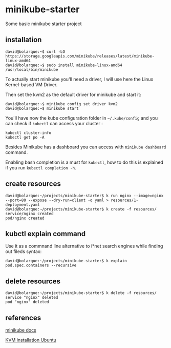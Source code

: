 # minikube-starter
Some basic minikube starter project

## installation


```console
david@bolarque:~$ curl -LO https://storage.googleapis.com/minikube/releases/latest/minikube-linux-amd64
david@bolarque:~$ sudo install minikube-linux-amd64 /usr/local/bin/minikube
```
To actually start minikube you'll need a driver, I will use here the Linux Kernel-based VM Driver.

Then set the kvm2 as the default driver for minikube and start it:

```console
david@bolarque:~$ minikube config set driver kvm2
david@bolarque:~$ minikube start
```
You'll have now the kube configuration folder in `~/.kube/config` and you can check if `kubectl` can access your cluster : 

```
kubectl cluster-info
kubectl get po -A

```

Besides Minikube has a dashboard you can access with `minikube dashboard` command.

Enabling bash completion is a must for `kubectl`, how to do this is explained  if you run `kubectl completion -h`.

## create resources

```console
david@bolarque:~/projects/minikube-starter$ k run nginx --image=nginx --port=80 --expose --dry-run=client -o yaml > resources/1-deployment.yaml
david@bolarque:~/projects/minikube-starter$ k create -f resources/
service/nginx created
pod/nginx created
```

## kubctl explain command

Use it as a commnand line alternative to i*net search engines while finding out fileds syntax:
```console
david@bolarque:~/projects/minikube-starter$ k explain pod.spec.containers --recursive
```

## delete resources


```console
david@bolarque:~/projects/minikube-starter$ k delete -f resources/
service "nginx" deleted
pod "nginx" deleted
```

## references

[minikube docs](https://minikube.sigs.k8s.io/docs/start/) 

[KVM installation Ubuntu](https://help.ubuntu.com/community/KVM/Installation)

